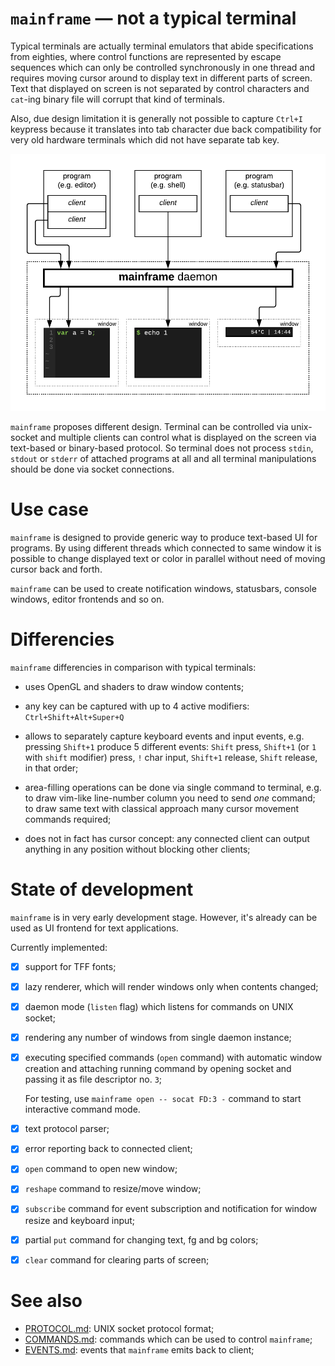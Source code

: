 # `mainframe` — not a typical terminal

Typical terminals are actually terminal emulators that abide specifications
from eighties, where control functions are represented by escape sequences
which can only be controlled synchronously in one thread and requires moving
cursor around to display text in different parts of screen. Text that displayed
on screen is not separated by control characters and `cat`-ing binary file will
corrupt that kind of terminals.

Also, due design limitation it is generally not possible to capture `Ctrl+I`
keypress because it translates into tab character due back compatibility for
very old hardware terminals which did not have separate tab key.

<p align="center"><img src="diagram.png"></p>

`mainframe` proposes different design. Terminal can be controlled via
unix-socket and multiple clients can control what is displayed on the screen
via text-based or binary-based protocol. So terminal does not process `stdin`,
`stdout` or `stderr` of attached programs at all and all terminal manipulations
should be done via socket connections.

# Use case

`mainframe` is designed to provide generic way to produce text-based UI for
programs. By using different threads which connected to same window it is
possible to change displayed text or color in parallel without need of moving
cursor back and forth.

`mainframe` can be used to create notification windows, statusbars, console
windows, editor frontends and so on.

# Differencies

`mainframe` differencies in comparison with typical terminals:

* uses OpenGL and shaders to draw window contents;

* any key can be captured with up to 4 active modifiers:
  `Ctrl+Shift+Alt+Super+Q`

* allows to separately capture keyboard events and input events, e.g.
  pressing `Shift+1` produce 5 different events: `Shift` press, `Shift+1` (or
  `1` with `shift` modifier) press, `!` char input, `Shift+1` release, `Shift`
  release, in that order;

* area-filling operations can be done via single command to terminal, e.g.
  to draw vim-like line-number column you need to send *one* command;
  to draw same text with classical approach many cursor movement commands
  required;

* does not in fact has cursor concept: any connected client can output anything
  in any position without blocking other clients;

# State of development

`mainframe` is in very early development stage. However, it's already can be
used as UI frontend for text applications.

Currently implemented:

- [x] support for TFF fonts;

- [x] lazy renderer, which will render windows only when contents changed;

- [x] daemon mode (`listen` flag) which listens for commands on UNIX socket;

- [x] rendering any number of windows from single daemon instance;

- [x] executing specified commands (`open` command) with automatic window creation
  and attaching running command by opening socket and passing it as file
  descriptor no. `3`;

  For testing, use `mainframe open -- socat FD:3 -` command to start
  interactive command mode.

- [x] text protocol parser;

- [x] error reporting back to connected client;

- [x] `open` command to open new window;

- [x] `reshape` command to resize/move window;

- [x] `subscribe` command for event subscription and notification for window
  resize and keyboard input;

- [x] partial `put` command for changing text, fg and bg colors;

- [x] `clear` command for clearing parts of screen;

# See also

* [PROTOCOL.md](PROTOCOL.md): UNIX socket protocol format;
* [COMMANDS.md](COMMANDS.md): commands which can be used to control `mainframe`;
* [EVENTS.md](EVENTS.md): events that `mainframe` emits back to client;
